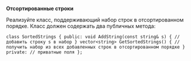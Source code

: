 **Отсортированные строки**

Реализуйте класс, поддерживающий набор строк в отсортированном порядке. Класс должен содержать два публичных метода: 

`class SortedStrings {
public:
void AddString(const string& s) {
// добавить строку s в набор
}
vector<string> GetSortedStrings() {
// получить набор из всех добавленных строк в отсортированном порядке
}
private:
// приватные поля
};
`